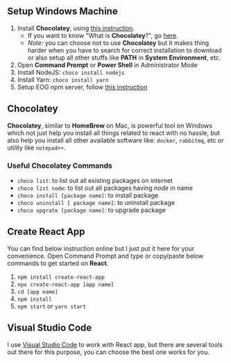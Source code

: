 ## Setup Windows Machine
1. Install **Chocolatey**, using [this instruction](https://chocolatey.org/install). 
   - If you want to know "What is **Chocolatey**?", go [here](https://chocolatey.org/). 
   - *Note*: you can choose not to use **Chocolatey** but it makes thing harder when you have to search for correct installation to download or also setup all other stuffs like **PATH** in **System Environment**, etc.
2. Open **Command Prompt** or **Power Shell** in Administrator Mode
3. Install NodeJS: ```choco install nodejs```
4. Install Yarn: ```choco install yarn```
5. Setup EOG npm server, follow [this instruction](https://git.eogresources.com/web-technologies/guides/blob/master/package_management/npm/publish-private-package.md)

## Chocolatey
**Chocolatey**, similar to **HomeBrew** on Mac, is powerful tool on Windows which not just help you install all things related to react with no hassle, but also help you install all other available software like: ```docker```, ```rabbitmq```, etc or utility like ```notepad++```.

### Useful Chocolatey Commands
- ```choco list```: to list out all existing packages on internet
- ```choco list node```: to list out all packages having *node* in name
- ```choco install [package name]```: to install package
- ```choco uninstall [ package name]```: to uninstall package
- ```choco upgrate [package name]```: to upgrade package

## Create React App
You can find below instruction online but I just put it here for your convenience. Open Command Prompt and type or copy/paste below commands to get started on **React**.
1. ```npm install create-react-app```
2. ```npx create-react-app [app name]```
3. ```cd [app name]```
4. ```npm install```
5. ```npm start``` or ```yarn start```

## Visual Studio Code
I use [Visual Studio Code](https://code.visualstudio.com/) to work with React app, but there are several tools out there for this purpose, you can choose the best one works for you.
